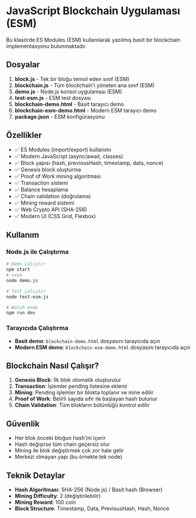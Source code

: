 # JavaScript Blockchain Uygulaması (ESM)

Bu klasörde ES Modules (ESM) kullanılarak yazılmış basit bir blockchain implementasyonu bulunmaktadır.

## Dosyalar

1. **block.js** - Tek bir bloğu temsil eden sınıf (ESM)
2. **blockchain.js** - Tüm blockchain'i yöneten ana sınıf (ESM)
3. **demo.js** - Node.js konsol uygulaması (ESM)
4. **test-esm.js** - ESM test dosyası 
5. **blockchain-demo.html** - Basit tarayıcı demo
6. **blockchain-esm-demo.html** - Modern ESM tarayıcı demo
7. **package.json** - ESM konfigürasyonu

## Özellikler

- ✅ ES Modules (import/export) kullanımı
- ✅ Modern JavaScript (async/await, classes)
- ✅ Block yapısı (hash, previousHash, timestamp, data, nonce)
- ✅ Genesis block oluşturma
- ✅ Proof of Work mining algoritması
- ✅ Transaction sistemi
- ✅ Balance hesaplama
- ✅ Chain validation (doğrulama)
- ✅ Mining reward sistemi
- ✅ Web Crypto API (SHA-256)
- ✅ Modern UI (CSS Grid, Flexbox)

## Kullanım

### Node.js ile Çalıştırma
```bash
# Demo çalıştır
npm start
# veya
node demo.js

# Test çalıştır
node test-esm.js

# Watch mode
npm run dev
```

### Tarayıcıda Çalıştırma
- **Basit demo**: `blockchain-demo.html` dosyasını tarayıcıda açın
- **Modern ESM demo**: `blockchain-esm-demo.html` dosyasını tarayıcıda açın

## Blockchain Nasıl Çalışır?

1. **Genesis Block**: İlk blok otomatik oluşturulur
2. **Transaction**: İşlemler pending listesine eklenir
3. **Mining**: Pending işlemler bir blokta toplanır ve mine edilir
4. **Proof of Work**: Belirli sayıda sıfır ile başlayan hash bulunur
5. **Chain Validation**: Tüm blokların bütünlüğü kontrol edilir

## Güvenlik

- Her blok önceki bloğun hash'ini içerir
- Hash değişirse tüm chain geçersiz olur
- Mining ile blok değiştirmek çok zor hale gelir
- Merkezi olmayan yapı (bu örnekte tek node)

## Teknik Detaylar

- **Hash Algoritması**: SHA-256 (Node.js) / Basit hash (Browser)
- **Mining Difficulty**: 2 (değiştirilebilir)
- **Mining Reward**: 100 coin
- **Block Structure**: Timestamp, Data, PreviousHash, Hash, Nonce